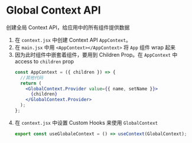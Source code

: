 # Global Context API

创建全局 Context API，给应用中的所有组件提供数据

1. 在 `context.jsx` 中创建 Context API `AppContext`。
2. 在 `main.jsx` 中用 `<AppContext></AppContext>` 将 `App` 组件 wrap 起来
3. 因为此时组件中嵌套着组件，要用到 Children Prop。在 `AppContext` 中 access to `children` prop
    ```jsx
    const AppContext = ({ children }) => {
      //其他代码
      return (
        <GlobalContext.Provider value={{ name, setName }}>
          {children}
        </GlobalContext.Provider>
      );
    };
    ```
4. 在 `context.jsx` 中设置 Custom Hooks 来使用 `GlobalContext`
    ```jsx
    export const useGlobaleContext = () => useContext(GlobalContext);
    ```